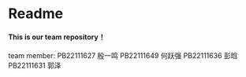 # Readme 
#### This is our team repository！
team member:
PB22111627 殷一鸣
PB22111649 何跃强
PB22111636 彭晗
PB22111631 郭泽
